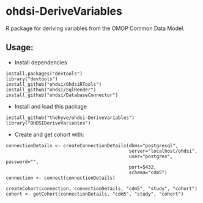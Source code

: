 # ohdsi-DeriveVariables
R package for deriving variables from the OMOP Common Data Model.

## Usage:
- Install dependencies
```
install.packages("devtools")
library("devtools")
install_github("ohdsi/OhdsiRTools")
install_github("ohdsi/SqlRender")
install_github("ohdsi/DatabaseConnector")
```
- Install and load this package
```
install_github("thehyve/ohdsi-DeriveVariables")
library("OHDSIDeriveVariables")
```
- Create and get cohort with:
```
connectionDetails <- createConnectionDetails(dbms="postgresql",
                                             server="localhost/ohdsi",
                                             user="postgres", password="",
                                             port=5432,
                                             schema="cdm5")
connection <- connect(connectionDetails)

createCohort(connection, connectionDetails, "cdm5", "study", "cohort")
cohort <- getCohort(connectionDetails, "cdm5", "study", "cohort")
```
